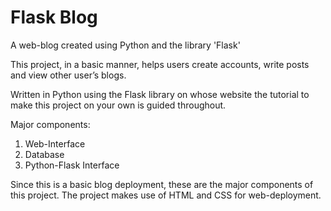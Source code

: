# Flask Blog
A web-blog created using Python and the library 'Flask'

This project, in a basic manner, helps users create accounts, write posts and view other user’s blogs. 

Written in Python using the Flask library on whose website the tutorial to make this project on your own is guided throughout.

Major components:

1. Web-Interface
2. Database
3. Python-Flask Interface

Since this is a basic blog deployment, these are the major components of this project. The project makes use of HTML and CSS for web-deployment. 
